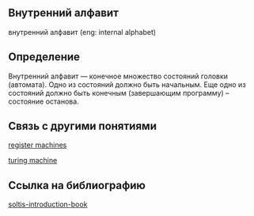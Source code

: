 ## Внутренний алфавит
внутренний алфавит (eng: internal alphabet) 

## Определение
Внутренний алфавит — конечное множество состояний головки (автомата). Одно из состояний должно быть начальным. Еще одно из состояний должно быть конечным (завершающим программу) – состояние останова.

## Связь с другими понятиями

[register machines](https://github.com/vernikkkkkkkkkkkkkkkkkkk/concept/blob/main/virtual%20machines/register%20machines/register%20machines.md)

[turing machine](https://github.com/vernikkkkkkkkkkkkkkkkkkk/concept/blob/main/virtual%20machines/register%20machines/turing%20machine.md)

## Cсылка на библиографию

[soltis-introduction-book](https://github.com/vernikkkkkkkkkkkkkkkkkkk/concept/blob/main/bibliography/register%20machines/soltis-introduction-book.md)
